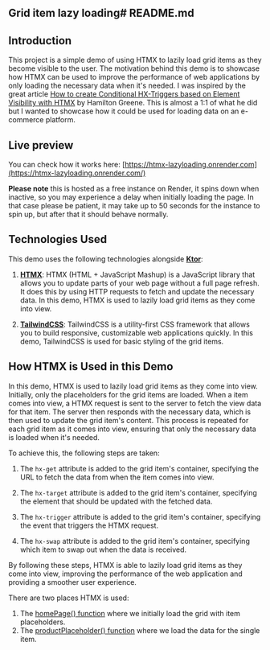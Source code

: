 ## Grid item lazy loading# README.md

## Introduction

This project is a simple demo of using HTMX to lazily load grid items as they become visible to the user. The motivation
behind this demo is to showcase how HTMX can be used to improve the performance of web applications by only loading the
necessary data when it's needed.
I was inspired by the great article [How to create Conditional HX-Triggers based on Element Visibility with HTMX](https://hamy.xyz/labs/2024-10_htmx-trigger-isvisible-conditional)
by Hamilton Greene. This is almost a 1:1 of what he did but I wanted to showcase how it could be used for loading data 
on an e-commerce platform.

## Live preview

You can check how it works here: [https://htmx-lazyloading.onrender.com](https://htmx-lazyloading.onrender.com/)

**Please note** this is hosted as a free instance on Render, it spins down when inactive, so you may experience a delay
when initially loading the page. In that case please be patient, it may take up to 50 seconds for the instance to 
spin up, but after that it should behave normally. 

## Technologies Used

This demo uses the following technologies alongside **[Ktor](https://ktor.io/)**:

1. **[HTMX](https://htmx.org/)**: HTMX (HTML + JavaScript Mashup) is a JavaScript library that allows you to update
   parts of your web page without a full page refresh. It does this by using HTTP requests to fetch and update the
   necessary data. In this demo, HTMX is used to lazily load grid items as they come into view.

2. **[TailwindCSS](https://tailwindcss.com/docs/)**: TailwindCSS is a utility-first CSS framework that allows you to
   build responsive, customizable web applications quickly. In this demo, TailwindCSS is used for basic styling of the
   grid items.

## How HTMX is Used in this Demo

In this demo, HTMX is used to lazily load grid items as they come into view. Initially, only the placeholders for the
grid items are loaded. When a item comes into view, a HTMX request is sent to the server to fetch the view data for
that item. The server then responds with the necessary data, which is then used to update the grid item's content. This
process is repeated for each grid item as it comes into view, ensuring that only the necessary data is loaded when it's
needed.

To achieve this, the following steps are taken:

1. The `hx-get` attribute is added to the grid item's container, specifying the URL to fetch the data from when the
   item comes into view.

2. The `hx-target` attribute is added to the grid item's container, specifying the element that should be updated with
   the fetched data.

3. The `hx-trigger` attribute is added to the grid item's container, specifying the event that triggers the HTMX
   request.

4. The `hx-swap` attribute is added to the grid item's container, specifying which item to swap out when the data is 
   received.

By following these steps, HTMX is able to lazily load grid items as they come into view, improving the performance of
the web application and providing a smoother user experience.

There are two places HTMX is used:
1. The [homePage() function](src/main/kotlin/com/example/presentation/Homepage.kt) where we initially load the grid with item placeholders.
2. The [productPlaceholder() function](src/main/kotlin/com/example/presentation/ProductElement.kt) where we load the data for the single item.